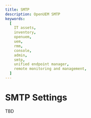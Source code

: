 ```yaml
---
title: SMTP
description: OpenUEM SMTP
keywords:
  [
    IT assets,
    inventory,
    openuem,
    uem,
    rmm,
    console,
    admin,
    smtp,
    unified endpoint manager,
    remote monitoring and management,
  ]
---
```


# SMTP Settings

TBD
